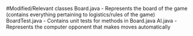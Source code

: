 #Modified/Relevant classes
Board.java - Represents the board of the game (contains everything pertaining to logistics/rules of the game)
BoardTest.java - Contains unit tests for methods in Board.java
AI.java - Represents the computer opponent that makes moves automatically
